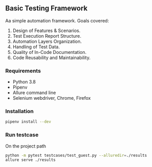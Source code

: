 ## Basic Testing Framework

Aa simple automation framework. Goals covered:

1. Design of Features & Scenarios.
2. Test Execution Report Structure.
3. Automation Layers Organization.
4. Handling of Test Data.
5. Quality of In-Code Documentation.
6. Code Reusability and Maintainability.

### Requirements
* Python 3.8
* Pipenv
* Allure command line
* Selenium webdriver, Chrome, Firefox

### Installation
```sh
pipenv install --dev
```

### Run testcase
On the project path
```sh
python -m pytest testcases/test_guest.py --alluredir=./results
allure serve ./results
```


